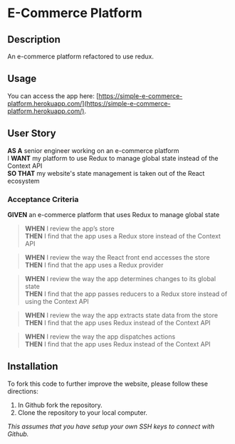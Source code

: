 # E-Commerce Platform

## Description
An e-commerce platform refactored to use redux.

## Usage
You can access the app here: [https://simple-e-commerce-platform.herokuapp.com/](https://simple-e-commerce-platform.herokuapp.com/).

## User Story
**AS A** senior engineer working on an e-commerce platform<br>
I **WANT** my platform to use Redux to manage global state instead of the Context API<br>
**SO THAT** my website's state management is taken out of the React ecosystem

### Acceptance Criteria
**GIVEN** an e-commerce platform that uses Redux to manage global state

>**WHEN** I review the app’s store<br>
**THEN** I find that the app uses a Redux store instead of the Context API

>**WHEN** I review the way the React front end accesses the store<br>
**THEN** I find that the app uses a Redux provider

>**WHEN** I review the way the app determines changes to its global state<br>
**THEN** I find that the app passes reducers to a Redux store instead of using the Context API

>**WHEN** I review the way the app extracts state data from the store<br>
**THEN** I find that the app uses Redux instead of the Context API

>**WHEN** I review the way the app dispatches actions<br>
**THEN** I find that the app uses Redux instead of the Context API

## Installation
To fork this code to further improve the website, please follow these directions:

1. In Github fork the repository.
1. Clone the repository to your local computer.

_This assumes that you have setup your own SSH keys to connect with Github._